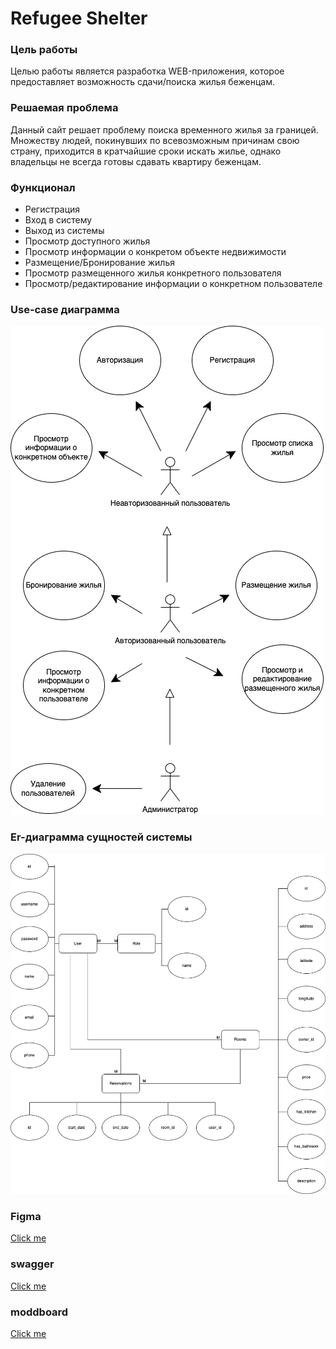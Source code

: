 # Refugee Shelter

### Цель работы

Целью работы является разработка WEB-приложения, которое предоставляет возможность сдачи/поиска жилья беженцам.

### Решаемая проблема

Данный сайт решает проблему поиска временного жилья за границей.
Множеству людей, покинувших по всевозможным причинам свою страну, приходится в кратчайшие сроки искать жилье, однако владельцы не всегда готовы сдавать квартиру беженцам.

### Функционал

- Регистрация
- Вход в систему
- Выход из системы
- Просмотр доступного жилья
- Просмотр информации о конкретом объекте недвижимости
- Размещение/Бронирование жилья
- Просмотр размещенного жилья конкретного пользователя
- Просмотр/редактирование информации о конкретном пользователе

### Use-case диаграмма

![use_case](/docs/img/use-case.png)

### Er-диаграмма сущностей системы

![use_case](./docs/img/er.png)

### Figma

[Click me](<https://www.figma.com/file/5JGn1TqVEQ73GlIRsDyllJ/SE-(Copy)?node-id=14%3A16>)

### swagger

[Click me](https://app.swaggerhub.com/apis/AKRIKOFF/RefugeeShelter/1.0.0)

### moddboard

[Click me](https://ru.pinterest.com/akrikofff/refugee-shelter/)
